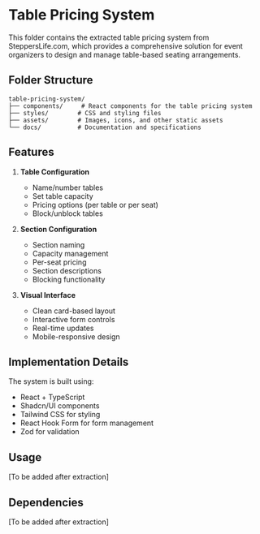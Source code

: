 # Table Pricing System

This folder contains the extracted table pricing system from SteppersLife.com, which provides a comprehensive solution for event organizers to design and manage table-based seating arrangements.

## Folder Structure

```
table-pricing-system/
├── components/     # React components for the table pricing system
├── styles/        # CSS and styling files
├── assets/        # Images, icons, and other static assets
└── docs/          # Documentation and specifications
```

## Features

1. **Table Configuration**
   - Name/number tables
   - Set table capacity
   - Pricing options (per table or per seat)
   - Block/unblock tables

2. **Section Configuration**
   - Section naming
   - Capacity management
   - Per-seat pricing
   - Section descriptions
   - Blocking functionality

3. **Visual Interface**
   - Clean card-based layout
   - Interactive form controls
   - Real-time updates
   - Mobile-responsive design

## Implementation Details

The system is built using:
- React + TypeScript
- Shadcn/UI components
- Tailwind CSS for styling
- React Hook Form for form management
- Zod for validation

## Usage

[To be added after extraction]

## Dependencies

[To be added after extraction] 